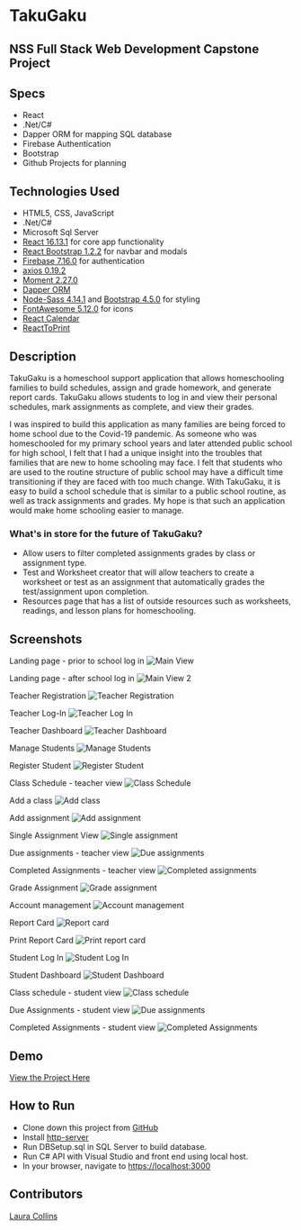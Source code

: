 # TakuGaku
## NSS Full Stack Web Development Capstone Project

## Specs
* React
* .Net/C#
* Dapper ORM for mapping SQL database
* Firebase Authentication
* Bootstrap
* Github Projects for planning

## Technologies Used
* HTML5, CSS, JavaScript
* .Net/C#
* Microsoft Sql Server
* [React 16.13.1](https://reactjs.org/) for core app functionality
* [React Bootstrap 1.2.2](https://react-bootstrap.github.io/) for navbar and modals
* [Firebase 7.16.0](https://firebase.google.com/) for authentication
* [axios 0.19.2](https://www.npmjs.com/package/axios)
* [Moment 2.27.0](https://momentjs.com/)
* [Dapper ORM](https://dapper-tutorial.net/dapper)
* [Node-Sass 4.14.1](https://www.npmjs.com/package/node-sass?activeTab=versions) and [Bootstrap 4.5.0](https://getbootstrap.com/) for styling
* [FontAwesome 5.12.0](https://fontawesome.com/) for icons
* [React Calendar](https://www.npmjs.com/package/react-calendar)
* [ReactToPrint](https://www.npmjs.com/package/react-to-print)

## Description
TakuGaku is a homeschool support application that allows homeschooling families to build schedules, assign and grade homework, and generate report cards.
TakuGaku allows students to log in and view their personal schedules, mark assignments as complete, and view their grades.

I was inspired to build this application as many families are being forced to home school due to the Covid-19 pandemic. As someone who was homeschooled for my primary school years and later attended public school for high school, I felt that I had a unique insight into the troubles that families that are new to home schooling may face. I felt that students who are used to the routine structure of public school may have a difficult time transitioning if they are faced with too much change. With TakuGaku, it is easy to build a school schedule that is similar to a public school routine, as well as track assignments and grades. My hope is that such an application would make home schooling easier to manage.


### What's in store for the future of TakuGaku?
* Allow users to filter completed assignments grades by class or assignment type.
* Test and Worksheet creator that will allow teachers to create a worksheet or test as an assignment that automatically grades the test/assignment upon completion.
* Resources page that has a list of outside resources such as worksheets, readings, and lesson plans for homeschooling.


## Screenshots
Landing page - prior to school log in
![Main View](https://raw.githubusercontent.com/LaCollins/TakuGaku/master/takugaku.ui/screenshots/Main.PNG)

Landing page - after school log in
![Main View 2](https://raw.githubusercontent.com/LaCollins/TakuGaku/master/takugaku.ui/screenshots/Main2.PNG)

Teacher Registration
![Teacher Registration](https://raw.githubusercontent.com/LaCollins/TakuGaku/master/takugaku.ui/screenshots/Teacher-register.PNG)

Teacher Log-In
![Teacher Log In](https://raw.githubusercontent.com/LaCollins/TakuGaku/master/takugaku.ui/screenshots/Teacher-log-in.PNG)

Teacher Dashboard
![Teacher Dashboard](https://raw.githubusercontent.com/LaCollins/TakuGaku/master/takugaku.ui/screenshots/Teacher-dashboard.PNG)

Manage Students
![Manage Students](https://raw.githubusercontent.com/LaCollins/TakuGaku/master/takugaku.ui/screenshots/Teacher-manage-students.PNG)

Register Student
![Register Student](https://raw.githubusercontent.com/LaCollins/TakuGaku/master/takugaku.ui/screenshots/Teacher-register-student.PNG)

Class Schedule - teacher view
![Class Schedule](https://raw.githubusercontent.com/LaCollins/TakuGaku/master/takugaku.ui/screenshots/Teacher-class-schedule.PNG)

Add a class
![Add class](https://raw.githubusercontent.com/LaCollins/TakuGaku/master/takugaku.ui/screenshots/Teacher-add-class.PNG)

Add assignment
![Add assignment](https://raw.githubusercontent.com/LaCollins/TakuGaku/master/takugaku.ui/screenshots/Teacher-add-assignment.PNG)

Single Assignment View
![Single assignment](https://raw.githubusercontent.com/LaCollins/TakuGaku/master/takugaku.ui/screenshots/Assignment.PNG)

Due assignments - teacher view
![Due assignments](https://raw.githubusercontent.com/LaCollins/TakuGaku/master/takugaku.ui/screenshots/Teacher-due-assignments.PNG)

Completed Assignments - teacher view
![Completed assignments](https://raw.githubusercontent.com/LaCollins/TakuGaku/master/takugaku.ui/screenshots/Teacher-completedAssignments.PNG)

Grade Assignment
![Grade assignment](https://raw.githubusercontent.com/LaCollins/TakuGaku/master/takugaku.ui/screenshots/Teacher-grade-assignment.PNG)

Account management
![Account management](https://raw.githubusercontent.com/LaCollins/TakuGaku/master/takugaku.ui/screenshots/Teacher-account-management.PNG)

Report Card
![Report card](https://raw.githubusercontent.com/LaCollins/TakuGaku/master/takugaku.ui/screenshots/Teacher-report-card.PNG)

Print Report Card
![Print report card](https://raw.githubusercontent.com/LaCollins/TakuGaku/master/takugaku.ui/screenshots/Teacher-print-report-card.PNG)

Student Log In
![Student Log In](https://raw.githubusercontent.com/LaCollins/TakuGaku/master/takugaku.ui/screenshots/Student-log-in.PNG)

Student Dashboard
![Student Dashboard](https://raw.githubusercontent.com/LaCollins/TakuGaku/master/takugaku.ui/screenshots/Student-dashboard.PNG)

Class schedule - student view
![Class schedule](https://raw.githubusercontent.com/LaCollins/TakuGaku/master/takugaku.ui/screenshots/Student-class-schedule.PNG)

Due Assignments - student view
![Due assignments](https://raw.githubusercontent.com/LaCollins/TakuGaku/master/takugaku.ui/screenshots/Student-due-assignments.PNG)

Completed Assignments - student view
![Completed Assignments](https://raw.githubusercontent.com/LaCollins/TakuGaku/master/takugaku.ui/screenshots/Student-completedAssignments.PNG)


## Demo
[View the Project Here](https://www.youtube.com/watch?v=K-NQ_3i7_aA&feature=youtu.be)

## How to Run
* Clone down this project from [GitHub](https://github.com/LaCollins/TakuGaku)
* Install [http-server](https://www.npmjs.com/package/http-server)
* Run DBSetup.sql in SQL Server to build database.
* Run C# API with Visual Studio and front end using local host.
* In your browser, navigate to [https://localhost:3000](https://localhost:3000)

## Contributors
[Laura Collins](https://github.com/LaCollins)
